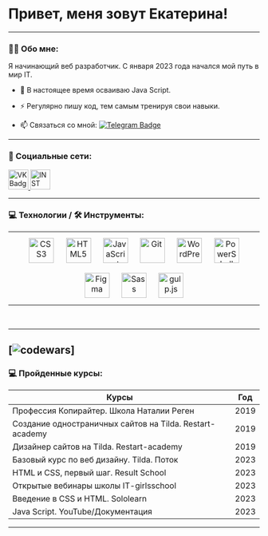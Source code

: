 # Привет, меня зовут Екатерина!

---

### :man_technologist: Обо мне:

Я начинающий веб разработчик. С января 2023 года начался мой путь в мир IT.

- :seedling: В настоящее время осваиваю Java Script.

- :zap: Регулярно пишу код, тем самым тренируя свои навыки.

- :mailbox: Cвязаться со мной: [![Telegram Badge](https://img.shields.io/badge/-ekaterinaatet-skyblue?style=flat&logo=Telegram&logoColor=white)](https://t.me/ekaterinaatet)

---

### 🤝 Социальные сети:

 <a href="https://vk.com/id47677518" target="_blank">
      <img src="https://cdn-icons-png.flaticon.com/512/145/145813.png" width="40" height="40" alt="VK Badge"/>
    </a>
<a href="https://instagram.com/katerinatet_" target="_blank">
      <img src="https://cdn.icon-icons.com/icons2/1211/PNG/512/1491580635-yumminkysocialmedia26_83102.png" width="40" height="40" alt="INST Badge"/>
    </a>

---

### 💻 Технологии / 🛠 Инструменты:

<table><tr><td valign="top" width="100%">

<div align="center">  
<a href="https://www.w3schools.com/css/" target="_blank"><img style="margin: 10px" src="https://profilinator.rishav.dev/skills-assets/css3-original-wordmark.svg" alt="CSS3" height="50" /></a>  
<a href="https://en.wikipedia.org/wiki/HTML5" target="_blank"><img style="margin: 10px" src="https://profilinator.rishav.dev/skills-assets/html5-original-wordmark.svg" alt="HTML5" height="50" /></a>  
<a href="https://www.javascript.com/" target="_blank"><img style="margin: 10px" src="https://profilinator.rishav.dev/skills-assets/javascript-original.svg" alt="JavaScript" height="50" /></a>  
<a href="https://github.com/" target="_blank"><img style="margin: 10px" src="https://profilinator.rishav.dev/skills-assets/git-scm-icon.svg" alt="Git" height="50" /></a>  
<a href="https://wordpress.com/" target="_blank"><img style="margin: 10px" src="https://profilinator.rishav.dev/skills-assets/wordpress.png" alt="WordPress" height="50" /></a>  
<a href="https://docs.microsoft.com/en-us/powershell/" target="_blank"><img style="margin: 10px" src="https://profilinator.rishav.dev/skills-assets/powershell.png" alt="PowerShell" height="50" /></a>  
<a href="https://www.figma.com/" target="_blank"><img style="margin: 10px" src="https://profilinator.rishav.dev/skills-assets/figma-icon.svg" alt="Figma" height="50" /></a>  
<a href="https://sass-lang.com/" target="_blank"><img style="margin: 10px" src="https://profilinator.rishav.dev/skills-assets/sass-original.svg" alt="Sass" height="50" /></a>  
<a href="https://gulpjs.com/" target="_blank"><img style="margin: 10px" src="https://profilinator.rishav.dev/skills-assets/gulp-plain.svg" alt="gulp.js" height="50" /></a>  
</div>

</td></tr></table>

<br/>

---
[![codewars](https://www.codewars.com/users/EkaterinaTet/badges/small)]
---

### 💻 Пройденные курсы:

| Курсы                                                    | Год  |
| -------------------------------------------------------- | :--: |
| Профессия Копирайтер. Школа Наталии Реген                | 2019 |
| Создание одностраничных сайтов на Tilda. Restart-academy | 2019 |
| Дизайнер сайтов на Tilda. Restart-academy                | 2019 |
| Базовый курс по веб дизайну. Tilda. Поток                | 2023 |
| HTML и CSS, первый шаг. Result School                    | 2023 |
| Открытые вебинары школы IT-girlsschool                   | 2023 |
| Введение в CSS и HTML. Sololearn                         | 2023 |
| Java Script. YouTube/Документация                        | 2023 |

---
